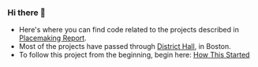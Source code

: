### Hi there 👋
- Here's where you can find code related to the projects described in [Placemaking Report](https://placemakingreport.com). 
- Most of the projects have passed through [District Hall](https://districthallboston.org), in Boston.
- To follow this project from the beginning, begin here: [How This Started](https://placemakingreport.com/how-this-started)
<!--
**dcdenison/dcdenison** is a ✨ _special_ ✨ repository because its `README.md` (this file) appears on your GitHub profile.

Here are some ideas to get you started:

- 🔭 I’m currently working on ...
- 🌱 I’m currently learning ...
- 👯 I’m looking to collaborate on ...
- 🤔 I’m looking for help with ...
- 💬 Ask me about ...
- 📫 How to reach me: ...
- 😄 Pronouns: ...
- ⚡ Fun fact: ...
-->
